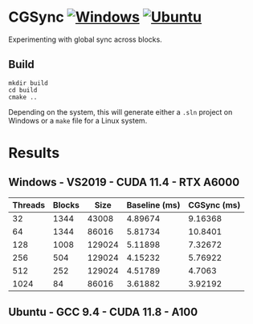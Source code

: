 # CGSync [![Windows](https://github.com/Ahdhn/cg_sync/actions/workflows/Windows.yml/badge.svg)](https://github.com/Ahdhn/cg_sync/actions/workflows/Windows.yml) [![Ubuntu](https://github.com/Ahdhn/cg_sync/actions/workflows/Ubuntu.yml/badge.svg)](https://github.com/Ahdhn/cg_sync/actions/workflows/Ubuntu.yml)

Experimenting with global sync across blocks. 


## Build 
```
mkdir build
cd build 
cmake ..
```

Depending on the system, this will generate either a `.sln` project on Windows or a `make` file for a Linux system. 


# Results
## Windows - VS2019 - CUDA 11.4 - RTX A6000
| Threads            |  Blocks            | Size               | Baseline (ms) | CGSync (ms) |
|--------------------|--------------------|--------------------|---------------|-------------|
| 32                 | 1344               | 43008              |  4.89674      | 9.16368     |
| 64                 | 1344               | 86016              |  5.81734      | 10.8401     |
| 128                | 1008               | 129024             |  5.11898      | 7.32672     |
| 256                | 504                | 129024             |  4.15232      | 5.76922     |
| 512                | 252                | 129024             |  4.51789      | 4.7063      |
| 1024               | 84                 | 86016              |  3.61882      | 3.92192     |


## Ubuntu - GCC 9.4 - CUDA 11.8 - A100